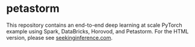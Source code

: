 # petastorm

This repository contains an end-to-end deep learning at scale PyTorch example using Spark, DataBricks, Horovod, and Petastorm. For the HTML version, please see [seekinginference.com](http://seekinginference.com/projects/petaflights/petastorm.html).
